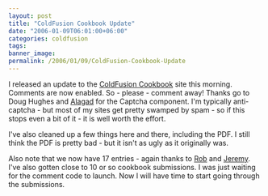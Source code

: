 ```yaml
---
layout: post
title: "ColdFusion Cookbook Update"
date: "2006-01-09T06:01:00+06:00"
categories: coldfusion 
tags: 
banner_image: 
permalink: /2006/01/09/ColdFusion-Cookbook-Update
---
```


I released an update to the <a href="http://www.coldfusioncookbook.com">ColdFusion Cookbook</a> site this morning. Comments are now enabled. So - please - comment away! Thanks go to Doug Hughes and <a href="http://www.alagad.com">Alagad</a> for the Captcha component. I'm typically anti-captcha - but most of my sites get pretty swamped by spam - so if this stops even a bit of it - it is well worth the effort.

I've also cleaned up a few things here and there, including the PDF. I still think the PDF is pretty bad - but it isn't as ugly as it originally was.

Also note that we now have 17 entries - again thanks to <a href="http://www.brooks-bilson.com/blogs/rob/">Rob</a> and <a href="http://www.petersenfam.com/jeremy/">Jeremy</a>. I've also gotten close to 10 or so cookbook submissions. I was just waiting for the comment code to launch. Now I will have time to start going through the submissions.